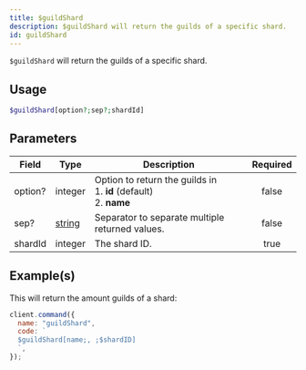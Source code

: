 ```yaml
---
title: $guildShard
description: $guildShard will return the guilds of a specific shard.
id: guildShard
---
```


`$guildShard` will return the guilds of a specific shard.

## Usage

```php
$guildShard[option?;sep?;shardId]
```

## Parameters

| Field   | Type                                                                                              | Description                                                                  | Required |
| ------- | ------------------------------------------------------------------------------------------------- | ---------------------------------------------------------------------------- | :------: |
| option? | integer                                                                                           | Option to return the guilds in <br /> 1. **id** (default) <br /> 2. **name** |  false   |
| sep?    | [string](https://developer.mozilla.org/en-US/docs/Web/JavaScript/Reference/Global_Objects/String) | Separator to separate multiple returned values.                              |  false   |
| shardId | integer                                                                                           | The shard ID.                                                                |   true   |

## Example(s)

This will return the amount guilds of a shard:

```javascript
client.command({
  name: "guildShard",
  code: `
  $guildShard[name;, ;$shardID]
  `,
});
```
